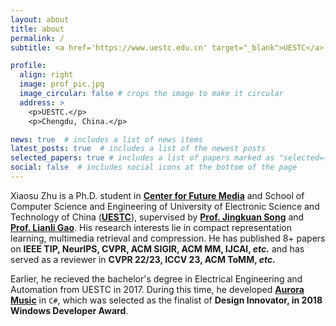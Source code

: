 ```yaml
---
layout: about
title: about
permalink: /
subtitle: <a href='https://www.uestc.edu.cn' target="_blank">UESTC</a> &#183; <a href='mailto:xiaosu.zhu@outlook.com' target="_blank">xiaosu.zhu@outlook.com</a> &#183; <span>Ph.D. student</span> &#183; <span>Compact Representation Learning</span> 

profile:
  align: right
  image: prof_pic.jpg
  image_circular: false # crops the image to make it circular
  address: >
    <p>UESTC.</p>
    <p>Chengdu, China.</p>

news: true  # includes a list of news items
latest_posts: true  # includes a list of the newest posts
selected_papers: true # includes a list of papers marked as "selected={true}"
social: false  # includes social icons at the bottom of the page
---
```


Xiaosu Zhu is a Ph.D. student in [**Center for Future Media**](https://cfm.uestc.edu.cn/index) and School of Computer Science and Engineering of University of Electronic Science and Technology of China ([**UESTC**](https://www.uestc.edu.cn)), supervised by [**Prof. Jingkuan Song**](https://cfm.uestc.edu.cn/~songjingkuan/) and [**Prof. Lianli Gao**](https://lianligao.github.io). His research interests lie in compact representation learning, multimedia retrieval and compression. He has published 8+ papers on **IEEE TIP, NeurIPS, CVPR, ACM SIGIR, ACM MM, IJCAI, *etc.*** and has served as a reviewer in **CVPR 22/23, ICCV 23, ACM ToMM, *etc.***

Earlier, he recieved the bachelor's degree in Electrical Engineering and Automation from UESTC in 2017. During this time, he developed [**Aurora Music**](https://github.com/xiaosu-zhu/Aurora.Music) in `C#`, which was selected as the finalist of **Design Innovator, in 2018 Windows Developer Award**.
